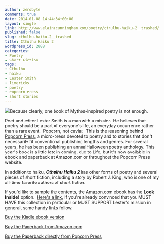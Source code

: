 ```yaml
---
author: zerobyte
comments: true
date: 2014-01-08 14:44:34+00:00
layout: single
link: http://www.elainecunningham.com/poetry/cthulhu-haiku-2__trashed/
published: false
slug: cthulhu-haiku-2__trashed
title: Cthulhu Haiku 2
wordpress_id: 2888
categories:
- Poetry
- Short Fiction
tags:
- Cthulhu
- haiku
- Lester Smith
- limericks
- poetry
- Popcorn Press
- short stories
---
```


[![](http://www.elainecunningham.com/wp-content/uploads/2014/01/Chthulh-Haiku-2-188x300.jpg)](http://www.elainecunningham.com/wp-content/uploads/2014/01/Chthulh-Haiku-2.jpg)Because clearly, one book of Mythos-inspired poetry is not enough.

Poet and editor Lester Smith is a man with a mission. He believes that poetry should be a part of everyone's life, an everyday occurrence rather than a rare event.  Popcorn, not caviar.  This is the reasoning behind [Popcorn Press](http://www.popcornpress.com), a micro-press devoted to poetry and to stories that don't necessarily fit conventional publishing lengths and genres. For several years, he has been publishing an annualHalloween poetry anthology. This year's book is a little late in coming, due to Life, but it's now available in ebook and paperback at Amazon.com or throughout the Popcorn Press website.

In addition to haiku, **_Cthulhu Haiku 2_** has other forms of poetry and several pieces of short fiction, including a story by Robert J. King, who is one of my all-time favorite authors of short fiction.

If you'd like to sample the contents, the Amazon.com ebook has the **Look Inside!** option.  [Here's a link.](http://www.amazon.com/Cthulhu-Mythos-Madness-Popcorn-Horror-ebook/dp/B00HD1UT3M/ref=sr_1_1?ie=UTF8&qid=1389191774&sr=8-1&keywords=cthulhu+haiku+2) If you're already convinced that you MUST HAVE this collection in particular or MUST SUPPORT Lester's mission in general, some handy links follow.

[Buy the Kindle ebook version](http://www.amazon.com/Cthulhu-Mythos-Madness-Popcorn-Horror-ebook/dp/B00HD1UT3M/ref=sr_1_1?ie=UTF8&qid=1389190962&sr=8-1&keywords=cthulhu+haiku+2)

[Buy the Paperback from Amazon.com](http://www.amazon.com/Cthulhu-Haiku-II-Madness-Popcorn/dp/1494342405/ref=sr_1_2?ie=UTF8&qid=1389191515&sr=8-2&keywords=cthulhu+haiku+2)

[Buy the Paperback directly from Popcorn Press](http://popcornpress.com/cthulhu-haiku-ii-and-more-mythos-madness.html)

